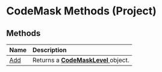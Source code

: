 
# CodeMask Methods (Project)

## Methods



|**Name**|**Description**|
|:-----|:-----|
|[Add](78a7afaa-1a19-6d64-1341-63955aaff7e3.md)|Returns a  **[CodeMaskLevel ](cef1b15f-c7f1-3b95-49a1-00854a74d9da.md)** object.|

